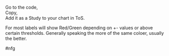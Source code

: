 Go to the code,  
Copy,  
Add it as a Study to your chart in ToS.  


For most labels will show Red/Green depending on +- values or above certain thresholds. Generally speaking the more of the same coloer, usually the better.  

#nfg
